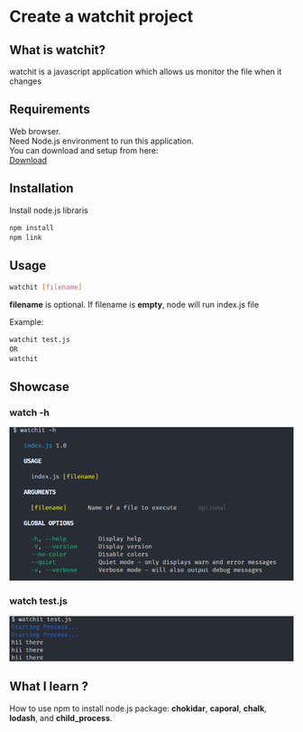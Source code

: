 # Create a watchit project

## What is watchit?
watchit is a javascript application which allows us monitor the file when it changes

## Requirements
Web browser.  
Need Node.js environment to run this application.  
You can download and setup from here:   
[Download](https://nodejs.org/en/)  

## Installation
Install node.js libraris
```bash
npm install
npm link
```

## Usage
```bash
watchit [filename]
```
**filename** is optional. If filename is **empty**, node will run index.js file

Example:
```bash
watchit test.js
OR
watchit 
```
## Showcase
### watch -h
![watch -h](/assets/images/help.png)

### watch test.js
![watch -h](/assets/images/watchit.png)

## What I learn ?
How to use npm to install node.js package: **chokidar**, **caporal**, **chalk**, **lodash**, and **child_process**.  